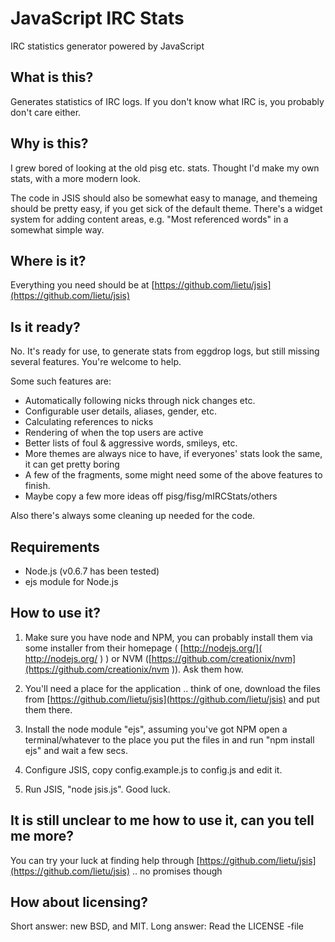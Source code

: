 # JavaScript IRC Stats

IRC statistics generator powered by JavaScript



## What is this?

Generates statistics of IRC logs. If you don't know what IRC is, you probably don't care either.



## Why is this?

I grew bored of looking at the old pisg etc. stats. Thought I'd make my own stats, with a more
modern look.

The code in JSIS should also be somewhat easy to manage, and themeing should be pretty easy,
if you get sick of the default theme. There's a widget system for adding content areas, 
e.g. "Most referenced words" in a somewhat simple way.


## Where is it?

Everything you need should be at [https://github.com/lietu/jsis](https://github.com/lietu/jsis)



## Is it ready?

No. It's ready for use, to generate stats from eggdrop logs, but still missing several features. You're welcome to help.

Some such features are:

 - Automatically following nicks through nick changes etc.
 - Configurable user details, aliases, gender, etc.
 - Calculating references to nicks
 - Rendering of when the top users are active
 - Better lists of foul & aggressive words, smileys, etc.
 - More themes are always nice to have, if everyones' stats look the same, it can get pretty boring
 - A few of the fragments, some might need some of the above features to finish.
 - Maybe copy a few more ideas off pisg/fisg/mIRCStats/others

Also there's always some cleaning up needed for the code.


## Requirements

 - Node.js (v0.6.7 has been tested)
 - ejs module for Node.js



## How to use it?

1. Make sure you have node and NPM, you can probably install them via some installer from their homepage ( [http://nodejs.org/]( http://nodejs.org/ ) ) or NVM ([https://github.com/creationix/nvm](https://github.com/creationix/nvm )). Ask them how.

2. You'll need a place for the application .. think of one, download the files from [https://github.com/lietu/jsis](https://github.com/lietu/jsis) and put them there.

3. Install the node module "ejs", assuming you've got NPM open a terminal/whatever to the place you put the files in and run "npm install ejs" and wait a few secs.

4. Configure JSIS, copy config.example.js to config.js and edit it.

5. Run JSIS, "node jsis.js". Good luck.



## It is still unclear to me how to use it, can you tell me more?

You can try your luck at finding help through [https://github.com/lietu/jsis](https://github.com/lietu/jsis) .. no promises though



## How about licensing?

Short answer: new BSD, and MIT. Long answer: Read the LICENSE -file


